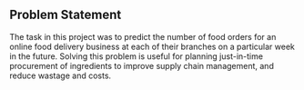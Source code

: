 ## Problem Statement

The task in this project was to predict the number of food orders for an online food delivery business at each of their branches on a particular week in the future.
Solving this problem is useful for planning just-in-time procurement of ingredients to improve supply chain management, and reduce wastage and costs.


